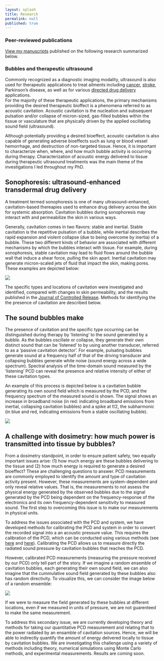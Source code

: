 ```yaml
---
layout: splash
title: Research
permalink: null
published: true
---
```

### Peer-reviewed publications ###
[View my manuscripts](https://scholar.google.com/citations?hl=en&user=yQ-Tm_oAAAAJ) published on the following research summarized below. 


### Bubbles and therapeutic ultrasound ###
Commonly recognized as a diagnostic imaging modality, ultrasound is also used for therapeutic applications to treat ailments including [cancer](http://med.uc.edu/ultrasound/research#topic5), [stroke](http://med.uc.edu/ultrasound/research#topic1), Parkinson’s disease, as well as for various [directed drug delivery](http://med.uc.edu/ultrasound/research#topic2) applications.  
For the majority of these therapeutic applications, the primary mechanisms providing the desired therapeutic bioffect is a phenomena referred to as acoustic cavitation. 
Acoustic cavitation is the nucleation and subsequent pulsation and/or collapse of micron-sized, gas-filled bubbles within the tissue or vasculature that are physically driven by the applied oscillating sound field (ultrasound). 


Although potentially providing a desired bioeffect, acoustic cavitation is also capable of generating adverse bioeffects such as lung or blood vessel hemorrhage, and destruction of non-targeted tissue. 
Hence, it is important to characterize when, where, and how much bubble activity is occurring during therapy. 
Characterization of acoustic energy delivered to tissue  during therapeutic ultrasound treatments was the main theme of the investigations I led throughout my PhD. 


## Sonophoresis: ultrasound-enhanced transdermal drug delivery ##

A treatment termed sonophoresis is one of many ultrasound-enhanced, cavitation-based thereapies used to enhance drug delivery across the skin for systemic absorption. 
Cavitation bubbles during sonophoresis may interact with and permeabilize the skin in various ways. 

Generally, cavitation comes in two flavors: stable and inertial. Stable cavitation is the repetitive pulsation of a bubble, while inertial describes the rapid expansion and violent collapse (due to being overcome by inertia) of a bubble. These two different kinds of behavior are associated with different mechanisms by which the bubbles interact with tissue. For example, during sonophoresis, stable cavitation may lead to fluid flows around the bubble wall that induce a shear force, pulling the skin apart. Inertial cavitation may generate micron-scaled jets of fluid that impact the skin, making pores. 
These examples are depicted below:

![]({{site.baseurl}}https://github.com/richkylet/richkylet.github.io/blob/master/images/skin_cavitation.jpg?raw=true)

The specific types and locations of cavitation were investigated and identified, compared with changes in skin permeability, and the results published in the [Journal of Controlled Release](http://www.sciencedirect.com/science/article/pii/S0168365914005896). Methods for identifying the the presence of cavitation are described below. 

## The sound bubbles make ##

The presence of cavitation and the specific type occurring can be distinguished during therapy by ‘listening’ to the sound generated by a bubble. 
As the bubbles oscillate or collapse, they generate their own distinct sound that can be ‘listened’ to by using another transducer, referred to as a ‘passive cavitation detector’. 
For example, pulsating bubbles generate sound at a frequency half of that of the driving transducer and collapsing bubbles generate white noise (sound energy across a wide spectrum). 
Spectral analysis of the time-domain sound measured by the ‘listening’ PCD can reveal the presence and relative intensity of either of these cavitation types. 

An example of this process is depicted below is a cavitation bubble generating its own sound field which is measured by the PCD, and the frequency spectrum of the measured sound is shown. 
The signal shows an increase in broadband noise (in red: indicating broadband emissions from inertial, collapsing cavitation bubbles) and a spike at f/2, the subharmonic (in blue and red, indicating emissions from a stable oscillating bubble). 

![]({{site.baseurl}}https://github.com/richkylet/richkylet.github.io/blob/master/images/cavitationsound.jpg?raw=true)


## A challenge with dosimetry: how much power is transmitted into tissue by bubbles? ##
From a dosimetry standpoint, in order to ensure patient safety, two equally important issues arise: (1) how much energy are these bubbles delivering to the tissue and (2) how much energy is required to generate a desired bioeffect?
These are challenging questions to answer. 
PCD measurements are commonly employed to identify the amount and type of cavitation activity present. 
However, these measurements are system-dependent and only reveal relative values. 
That is, the measurements to not assess the physical energy generated by the observed bubbles due to the signal generated by the PCD being dependent on the frequency-response of the electronics and its own frequency-dependent sensitivity to measured sound. 
The first step to overcoming this issue is to make our  measurements in physical units. 


To address the issues associated with the PCD and system, we have developed methods for calibrating the PCD and system in order to convert the recorded signal into a an acoustic pressure value. This requires the calibration of the PCD, which can be conducted using various methods (see [here](http://scitation.aip.org/content/asa/journal/jasa/138/3/10.1121/1.4929620) and [here](http://scitation.aip.org/content/asa/journal/jasa/138/5/10.1121/1.4935080)). Calibrating the PCD allows us to measure directly the radiated sound pressure by cavitation bubbles that reaches the PCD. 


However, calibrated PCD measurements (measuring the pressure received by our PCD) only tell part of the story. 
If we imagine a random ensemble of cavitation bubbles, each generating their own sound field, we can also imagine that the cummulative sound field generated by these bubbles also has random directivity. 
To visualize this, we can consider the image below of a random ensemble:

![]({{site.baseurl}}https://github.com/richkylet/richkylet.github.io/blob/master/images/x.gif?raw=true)

If we were to measure the field generated by these bubbles at different locations, even if we measured in units of pressure, we are not guarenteed to make the same measurement. 

To address this secondary issue, we are currently developing theory and methods for taking our quantitative PCD measurement and relating that to the power radiated by an ensamble of cavitation sources. Hence, we will be able to indirectly quantify the amount of energy delivered locally to tissue by cavitation bubbles.  We are investigating this challenge using a variety of methods including theory, numerical simulations using Monte Carlo methods, and experimental measurements. Results are coming soon. 







